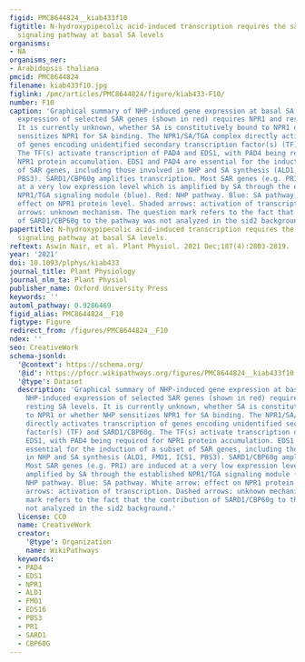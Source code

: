 ```yaml
---
figid: PMC8644824__kiab433f10
figtitle: N-hydroxypipecolic acid-induced transcription requires the salicylic acid
  signaling pathway at basal SA levels
organisms:
- NA
organisms_ner:
- Arabidopsis thaliana
pmcid: PMC8644824
filename: kiab433f10.jpg
figlink: /pmc/articles/PMC8644824/figure/kiab433-F10/
number: F10
caption: 'Graphical summary of NHP-induced gene expression at basal SA levels. NHP-induced
  expression of selected SAR genes (shown in red) requires NPR1 and resting SA levels.
  It is currently unknown, whether SA is constitutively bound to NPR1 or whether NHP
  sensitizes NPR1 for SA binding. The NPR1/SA/TGA complex directly activates transcription
  of genes encoding unidentified secondary transcription factor(s) (TF) and SARD1/CBP60g.
  The TF(s) activate transcription of PAD4 and EDS1, with PAD4 being required for
  NPR1 protein accumulation. EDS1 and PAD4 are essential for the induction of a subset
  of SAR genes, including those involved in NHP and SA synthesis (ALD1, FMO1, ICS1,
  PBS3). SARD1/CBP60g amplifies transcription. Most SAR genes (e.g. PR1) are induced
  at a very low expression level which is amplified by SA through the established
  NPR1/TGA signaling module (blue). Red: NHP pathway. Blue: SA pathway. White arrow:
  effect on NPR1 protein level. Shaded arrows: activation of transcription. Dashed
  arrows: unknown mechanism. The question mark refers to the fact that the contribution
  of SARD1/CBP60g to the pathway was not analyzed in the sid2 background.'
papertitle: N-hydroxypipecolic acid-induced transcription requires the salicylic acid
  signaling pathway at basal SA levels.
reftext: Aswin Nair, et al. Plant Physiol. 2021 Dec;187(4):2803-2819.
year: '2021'
doi: 10.1093/plphys/kiab433
journal_title: Plant Physiology
journal_nlm_ta: Plant Physiol
publisher_name: Oxford University Press
keywords: ''
automl_pathway: 0.9286469
figid_alias: PMC8644824__F10
figtype: Figure
redirect_from: /figures/PMC8644824__F10
ndex: ''
seo: CreativeWork
schema-jsonld:
  '@context': https://schema.org/
  '@id': https://pfocr.wikipathways.org/figures/PMC8644824__kiab433f10.html
  '@type': Dataset
  description: 'Graphical summary of NHP-induced gene expression at basal SA levels.
    NHP-induced expression of selected SAR genes (shown in red) requires NPR1 and
    resting SA levels. It is currently unknown, whether SA is constitutively bound
    to NPR1 or whether NHP sensitizes NPR1 for SA binding. The NPR1/SA/TGA complex
    directly activates transcription of genes encoding unidentified secondary transcription
    factor(s) (TF) and SARD1/CBP60g. The TF(s) activate transcription of PAD4 and
    EDS1, with PAD4 being required for NPR1 protein accumulation. EDS1 and PAD4 are
    essential for the induction of a subset of SAR genes, including those involved
    in NHP and SA synthesis (ALD1, FMO1, ICS1, PBS3). SARD1/CBP60g amplifies transcription.
    Most SAR genes (e.g. PR1) are induced at a very low expression level which is
    amplified by SA through the established NPR1/TGA signaling module (blue). Red:
    NHP pathway. Blue: SA pathway. White arrow: effect on NPR1 protein level. Shaded
    arrows: activation of transcription. Dashed arrows: unknown mechanism. The question
    mark refers to the fact that the contribution of SARD1/CBP60g to the pathway was
    not analyzed in the sid2 background.'
  license: CC0
  name: CreativeWork
  creator:
    '@type': Organization
    name: WikiPathways
  keywords:
  - PAD4
  - EDS1
  - NPR1
  - ALD1
  - FMO1
  - EDS16
  - PBS3
  - PR1
  - SARD1
  - CBP60G
---
```

